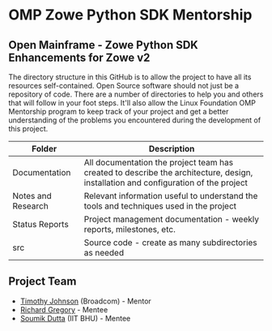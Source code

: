# OMP Zowe Python SDK Mentorship
## Open Mainframe - Zowe Python SDK Enhancements for Zowe v2
The directory structure in this GitHub is to allow the project to have all its resources self-contained.
Open Source software should not just be a repository of code.  There are a number of directories to help you and others that will 
follow in your foot steps.  It'll also allow the Linux Foundation OMP Mentorship program to keep track of your project and get
a better understanding of the problems you encountered during the development of this project.

| Folder | Description |
|---|---|
| Documentation | All documentation the project team has created to describe the architecture, design, installation and configuration of the project |
| Notes and Research | Relevant information useful to understand the tools and techniques used in the project |
| Status Reports | Project management documentation - weekly reports, milestones, etc. |
| src | Source code - create as many subdirectories as needed |

## Project Team
- [Timothy Johnson](https://github.com/t1m0thyj) (Broadcom) - Mentor
- [Richard Gregory](https://github.com/richardgreg) - Mentee
- [Soumik Dutta](https://github.com/shalearkane) (IIT BHU) - Mentee
